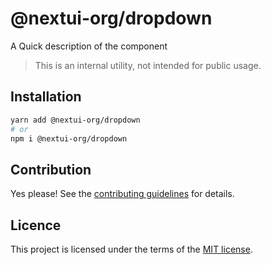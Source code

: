 # @nextui-org/dropdown

A Quick description of the component

> This is an internal utility, not intended for public usage.

## Installation

```sh
yarn add @nextui-org/dropdown
# or
npm i @nextui-org/dropdown
```

## Contribution

Yes please! See the
[contributing guidelines](https://github.com/nextui-org/nextui/blob/master/CONTRIBUTING.md)
for details.

## Licence

This project is licensed under the terms of the
[MIT license](https://github.com/nextui-org/nextui/blob/master/LICENSE).
